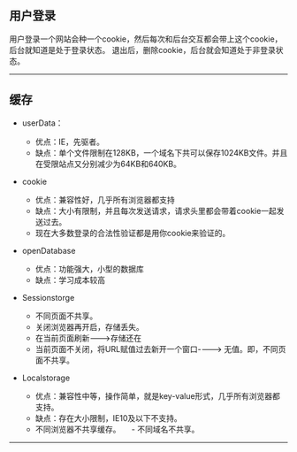 ## 用户登录
用户登录一个网站会种一个cookie，然后每次和后台交互都会带上这个cookie，后台就知道是处于登录状态。
退出后，删除cookie，后台就会知道处于非登录状态。

- - -
## 缓存
- userData：
    - 优点：IE，先驱者。
    - 缺点：单个文件限制在128KB，一个域名下共可以保存1024KB文件。并且在受限站点又分别减少为64KB和640KB。


- cookie
    - 优点：兼容性好，几乎所有浏览器都支持
    - 缺点：大小有限制，并且每次发送请求，请求头里都会带着cookie一起发送过去。
    - 现在大多数登录的合法性验证都是用你cookie来验证的。


- openDatabase
    - 优点：功能强大，小型的数据库
    - 缺点：学习成本较高


- Sessionstorge
    - 不同页面不共享。
    - 关闭浏览器再开启，存储丢失。
    - 在当前页面刷新--->存储还在
    - 当前页面不关闭，将URL赋值过去新开一个窗口----> 无值。即，不同页面不共享。


- Localstorage
     - 优点：兼容性中等，操作简单，就是key-value形式，几乎所有浏览器都支持。
     - 缺点：存在大小限制，IE10及以下不支持。
     - 不同浏览器不共享缓存。
     - 不同域名不共享。

- - -
